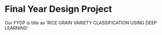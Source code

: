 # Final Year Design Project
Our FYDP is title as 'RICE GRAIN VARIETY CLASSIFICATION USING DEEP LEARNING'
